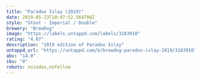 ```yaml
---
title: "Paradox Islay (2019)"
date: 2019-05-23T10:47:52.564786Z
style: "Stout - Imperial / Double"
brewery: "BrewDog"
image: "https://labels.untappd.com/labels/3103910"
rating: "4.07"
description: "2019 edition of Paradox Islay"
untappd_url: "https://untappd.com/b/brewdog-paradox-islay-2019/3103910"
abv: "14.0"
ibu: "0"
robots: noindex,nofollow
---
```

